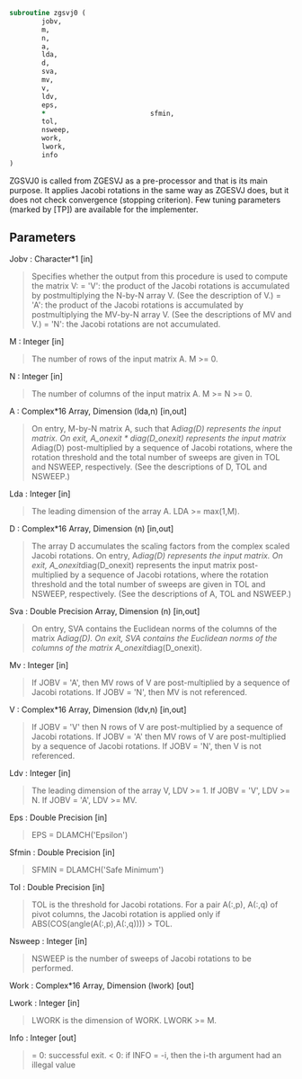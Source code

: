 ```fortran
subroutine zgsvj0 (
		jobv,
		m,
		n,
		a,
		lda,
		d,
		sva,
		mv,
		v,
		ldv,
		eps,
		*                          sfmin,
		tol,
		nsweep,
		work,
		lwork,
		info
)
```

 ZGSVJ0 is called from ZGESVJ as a pre-processor and that is its main
 purpose. It applies Jacobi rotations in the same way as ZGESVJ does, but
 it does not check convergence (stopping criterion). Few tuning
 parameters (marked by [TP]) are available for the implementer.

## Parameters
Jobv : Character*1 [in]
> Specifies whether the output from this procedure is used
> to compute the matrix V:
> = 'V': the product of the Jacobi rotations is accumulated
> by postmultiplying the N-by-N array V.
> (See the description of V.)
> = 'A': the product of the Jacobi rotations is accumulated
> by postmultiplying the MV-by-N array V.
> (See the descriptions of MV and V.)
> = 'N': the Jacobi rotations are not accumulated.

M : Integer [in]
> The number of rows of the input matrix A.  M >= 0.

N : Integer [in]
> The number of columns of the input matrix A.
> M >= N >= 0.

A : Complex*16 Array, Dimension (lda,n) [in,out]
> On entry, M-by-N matrix A, such that A*diag(D) represents
> the input matrix.
> On exit,
> A_onexit * diag(D_onexit) represents the input matrix A*diag(D)
> post-multiplied by a sequence of Jacobi rotations, where the
> rotation threshold and the total number of sweeps are given in
> TOL and NSWEEP, respectively.
> (See the descriptions of D, TOL and NSWEEP.)

Lda : Integer [in]
> The leading dimension of the array A.  LDA >= max(1,M).

D : Complex*16 Array, Dimension (n) [in,out]
> The array D accumulates the scaling factors from the complex scaled
> Jacobi rotations.
> On entry, A*diag(D) represents the input matrix.
> On exit, A_onexit*diag(D_onexit) represents the input matrix
> post-multiplied by a sequence of Jacobi rotations, where the
> rotation threshold and the total number of sweeps are given in
> TOL and NSWEEP, respectively.
> (See the descriptions of A, TOL and NSWEEP.)

Sva : Double Precision Array, Dimension (n) [in,out]
> On entry, SVA contains the Euclidean norms of the columns of
> the matrix A*diag(D).
> On exit, SVA contains the Euclidean norms of the columns of
> the matrix A_onexit*diag(D_onexit).

Mv : Integer [in]
> If JOBV = 'A', then MV rows of V are post-multiplied by a
> sequence of Jacobi rotations.
> If JOBV = 'N',   then MV is not referenced.

V : Complex*16 Array, Dimension (ldv,n) [in,out]
> If JOBV = 'V' then N rows of V are post-multiplied by a
> sequence of Jacobi rotations.
> If JOBV = 'A' then MV rows of V are post-multiplied by a
> sequence of Jacobi rotations.
> If JOBV = 'N',   then V is not referenced.

Ldv : Integer [in]
> The leading dimension of the array V,  LDV >= 1.
> If JOBV = 'V', LDV >= N.
> If JOBV = 'A', LDV >= MV.

Eps : Double Precision [in]
> EPS = DLAMCH('Epsilon')

Sfmin : Double Precision [in]
> SFMIN = DLAMCH('Safe Minimum')

Tol : Double Precision [in]
> TOL is the threshold for Jacobi rotations. For a pair
> A(:,p), A(:,q) of pivot columns, the Jacobi rotation is
> applied only if ABS(COS(angle(A(:,p),A(:,q)))) > TOL.

Nsweep : Integer [in]
> NSWEEP is the number of sweeps of Jacobi rotations to be
> performed.

Work : Complex*16 Array, Dimension (lwork) [out]

Lwork : Integer [in]
> LWORK is the dimension of WORK. LWORK >= M.

Info : Integer [out]
> = 0:  successful exit.
> < 0:  if INFO = -i, then the i-th argument had an illegal value

